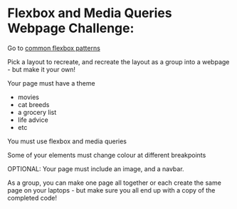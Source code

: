 # Flexbox and Media Queries Webpage Challenge:

Go to [common flexbox patterns](https://tobiasahlin.com/blog/common-flexbox-patterns/)

Pick a layout to recreate, and recreate the layout as a group into a webpage - but make it your own!

Your page must have a theme 
  - movies
  - cat breeds
  - a grocery list
  - life advice
  - etc

You must use flexbox and media queries

Some of your elements must change colour at different breakpoints

OPTIONAL: Your page must include an image, and a navbar.

As a group, you can make one page all together or each create the same page on your laptops - but make sure you all end up with a copy of the completed code!
